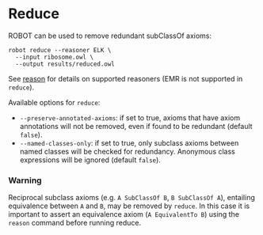 # Reduce

ROBOT can be used to remove redundant subClassOf axioms:

    robot reduce --reasoner ELK \
      --input ribosome.owl \
      --output results/reduced.owl

See [reason](/reason) for details on supported reasoners (EMR is not supported in `reduce`).

Available options for `reduce`:
* `--preserve-annotated-axioms`: if set to true, axioms that have axiom annotations will not be removed, even if found to be redundant (default `false`).
* `--named-classes-only`: if set to true, only subclass axioms between named classes will be checked for redundancy. Anonymous class expressions will be ignored (default `false`).

### Warning

Reciprocal subclass axioms (e.g. `A SubClassOf B`, `B SubClassOf A`), entailing equivalence between `A` and `B`, may be removed by `reduce`. In this case it is important to
assert an equivalence axiom (`A EquivalentTo B`) using the `reason` command before running reduce.